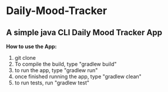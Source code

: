 # Daily-Mood-Tracker

## A simple java CLI Daily Mood Tracker App

**How to use the App:**

1) git clone 
2) To compile the build, type "gradlew build"
3) to run the app, type "gradlew run"
4) once finished running the app, type "gradlew clean"
5) to run tests, run "gradlew test"
